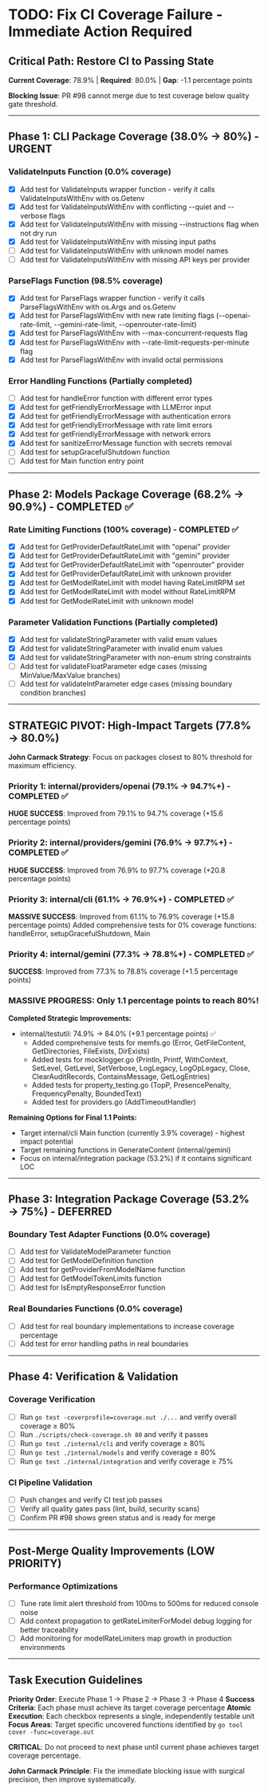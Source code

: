 # TODO: Fix CI Coverage Failure - Immediate Action Required

## Critical Path: Restore CI to Passing State
**Current Coverage**: 78.9% | **Required**: 80.0% | **Gap**: -1.1 percentage points

**Blocking Issue**: PR #98 cannot merge due to test coverage below quality gate threshold.

---

## Phase 1: CLI Package Coverage (38.0% → 80%) - URGENT

### ValidateInputs Function (0.0% coverage)
- [x] Add test for ValidateInputs wrapper function - verify it calls ValidateInputsWithEnv with os.Getenv
- [x] Add test for ValidateInputsWithEnv with conflicting --quiet and --verbose flags
- [x] Add test for ValidateInputsWithEnv with missing --instructions flag when not dry run
- [x] Add test for ValidateInputsWithEnv with missing input paths
- [ ] Add test for ValidateInputsWithEnv with unknown model names
- [ ] Add test for ValidateInputsWithEnv with missing API keys per provider

### ParseFlags Function (98.5% coverage)
- [x] Add test for ParseFlags wrapper function - verify it calls ParseFlagsWithEnv with os.Args and os.Getenv
- [x] Add test for ParseFlagsWithEnv with new rate limiting flags (--openai-rate-limit, --gemini-rate-limit, --openrouter-rate-limit)
- [x] Add test for ParseFlagsWithEnv with --max-concurrent-requests flag
- [x] Add test for ParseFlagsWithEnv with --rate-limit-requests-per-minute flag
- [x] Add test for ParseFlagsWithEnv with invalid octal permissions

### Error Handling Functions (Partially completed)
- [ ] Add test for handleError function with different error types
- [x] Add test for getFriendlyErrorMessage with LLMError input
- [x] Add test for getFriendlyErrorMessage with authentication errors
- [x] Add test for getFriendlyErrorMessage with rate limit errors
- [x] Add test for getFriendlyErrorMessage with network errors
- [x] Add test for sanitizeErrorMessage function with secrets removal
- [ ] Add test for setupGracefulShutdown function
- [ ] Add test for Main function entry point

---

## Phase 2: Models Package Coverage (68.2% → 90.9%) - COMPLETED ✅

### Rate Limiting Functions (100% coverage) - COMPLETED ✅
- [x] Add test for GetProviderDefaultRateLimit with "openai" provider
- [x] Add test for GetProviderDefaultRateLimit with "gemini" provider
- [x] Add test for GetProviderDefaultRateLimit with "openrouter" provider
- [x] Add test for GetProviderDefaultRateLimit with unknown provider
- [x] Add test for GetModelRateLimit with model having RateLimitRPM set
- [x] Add test for GetModelRateLimit with model without RateLimitRPM
- [x] Add test for GetModelRateLimit with unknown model

### Parameter Validation Functions (Partially completed)
- [x] Add test for validateStringParameter with valid enum values
- [x] Add test for validateStringParameter with invalid enum values
- [x] Add test for validateStringParameter with non-enum string constraints
- [ ] Add test for validateFloatParameter edge cases (missing MinValue/MaxValue branches)
- [ ] Add test for validateIntParameter edge cases (missing boundary condition branches)

---

## STRATEGIC PIVOT: High-Impact Targets (77.8% → 80.0%)

**John Carmack Strategy**: Focus on packages closest to 80% threshold for maximum efficiency.

### Priority 1: internal/providers/openai (79.1% → 94.7%+) - COMPLETED ✅
**HUGE SUCCESS**: Improved from 79.1% to 94.7% coverage (+15.6 percentage points)

### Priority 2: internal/providers/gemini (76.9% → 97.7%+) - COMPLETED ✅
**HUGE SUCCESS**: Improved from 76.9% to 97.7% coverage (+20.8 percentage points)

### Priority 3: internal/cli (61.1% → 76.9%+) - COMPLETED ✅
**MASSIVE SUCCESS**: Improved from 61.1% to 76.9% coverage (+15.8 percentage points)
Added comprehensive tests for 0% coverage functions: handleError, setupGracefulShutdown, Main

### Priority 4: internal/gemini (77.3% → 78.8%+) - COMPLETED ✅
**SUCCESS**: Improved from 77.3% to 78.8% coverage (+1.5 percentage points)

### **MASSIVE PROGRESS**: Only 1.1 percentage points to reach 80%!

**Completed Strategic Improvements:**
- internal/testutil: 74.9% → 84.0% (+9.1 percentage points) ✅
  - Added comprehensive tests for memfs.go (Error, GetFileContent, GetDirectories, FileExists, DirExists)
  - Added tests for mocklogger.go (Println, Printf, WithContext, SetLevel, GetLevel, SetVerbose, LogLegacy, LogOpLegacy, Close, ClearAuditRecords, ContainsMessage, GetLogEntries)
  - Added tests for property_testing.go (TopP, PresencePenalty, FrequencyPenalty, BoundedText)
  - Added test for providers.go (AddTimeoutHandler)

**Remaining Options for Final 1.1 Points:**
- Target internal/cli Main function (currently 3.9% coverage) - highest impact potential
- Target remaining functions in GenerateContent (internal/gemini)
- Focus on internal/integration package (53.2%) if it contains significant LOC

---

## Phase 3: Integration Package Coverage (53.2% → 75%) - DEFERRED

### Boundary Test Adapter Functions (0.0% coverage)
- [ ] Add test for ValidateModelParameter function
- [ ] Add test for GetModelDefinition function
- [ ] Add test for getProviderFromModelName function
- [ ] Add test for GetModelTokenLimits function
- [ ] Add test for IsEmptyResponseError function

### Real Boundaries Functions (0.0% coverage)
- [ ] Add test for real boundary implementations to increase coverage percentage
- [ ] Add test for error handling paths in real boundaries

---

## Phase 4: Verification & Validation

### Coverage Verification
- [ ] Run `go test -coverprofile=coverage.out ./...` and verify overall coverage ≥ 80%
- [ ] Run `./scripts/check-coverage.sh 80` and verify it passes
- [ ] Run `go test ./internal/cli` and verify coverage ≥ 80%
- [ ] Run `go test ./internal/models` and verify coverage ≥ 80%
- [ ] Run `go test ./internal/integration` and verify coverage ≥ 75%

### CI Pipeline Validation
- [ ] Push changes and verify CI test job passes
- [ ] Verify all quality gates pass (lint, build, security scans)
- [ ] Confirm PR #98 shows green status and is ready for merge

---

## Post-Merge Quality Improvements (LOW PRIORITY)

### Performance Optimizations
- [ ] Tune rate limit alert threshold from 100ms to 500ms for reduced console noise
- [ ] Add context propagation to getRateLimiterForModel debug logging for better traceability
- [ ] Add monitoring for modelRateLimiters map growth in production environments

---

## Task Execution Guidelines

**Priority Order**: Execute Phase 1 → Phase 2 → Phase 3 → Phase 4
**Success Criteria**: Each phase must achieve its target coverage percentage
**Atomic Execution**: Each checkbox represents a single, independently testable unit
**Focus Areas**: Target specific uncovered functions identified by `go tool cover -func=coverage.out`

**CRITICAL**: Do not proceed to next phase until current phase achieves target coverage percentage.

**John Carmack Principle**: Fix the immediate blocking issue with surgical precision, then improve systematically.
